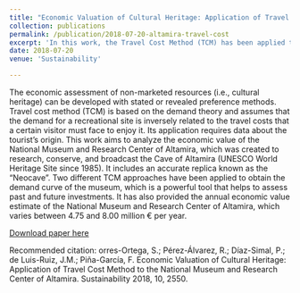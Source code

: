 ```yaml
---
title: "Economic Valuation of Cultural Heritage: Application of Travel Cost Method to the National Museum and Research Center of Altamira"
collection: publications
permalink: /publication/2018-07-20-altamira-travel-cost
excerpt: 'In this work, the Travel Cost Method (TCM) has been applied to obtain an annual economic value estimate of the National Museum and Research Center of Altamira, which varies between 4.75 and 8.00 million € per year.'
date: 2018-07-20
venue: 'Sustainability'

---
```

The economic assessment of non-marketed resources (i.e., cultural heritage) can be developed with stated or revealed preference methods. Travel cost method (TCM) is based on the demand theory and assumes that the demand for a recreational site is inversely related to the travel costs that a certain visitor must face to enjoy it. Its application requires data about the tourist’s origin. This work aims to analyze the economic value of the National Museum and Research Center of Altamira, which was created to research, conserve, and broadcast the Cave of Altamira (UNESCO World Heritage Site since 1985). It includes an accurate replica known as the “Neocave”. Two different TCM approaches have been applied to obtain the demand curve of the museum, which is a powerful tool that helps to assess past and future investments. It has also provided the annual economic value estimate of the National Museum and Research Center of Altamira, which varies between 4.75 and 8.00 million € per year.

[Download paper here](http://www.mdpi.com/2071-1050/10/7/2550)

Recommended citation: orres-Ortega, S.; Pérez-Álvarez, R.; Díaz-Simal, P.; de Luis-Ruiz, J.M.; Piña-García, F. Economic Valuation of Cultural Heritage: Application of Travel Cost Method to the National Museum and Research Center of Altamira. Sustainability 2018, 10, 2550.
